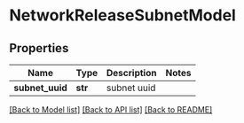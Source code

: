 # NetworkReleaseSubnetModel

## Properties
Name | Type | Description | Notes
------------ | ------------- | ------------- | -------------
**subnet_uuid** | **str** | subnet uuid | 

[[Back to Model list]](../README.md#documentation-for-models) [[Back to API list]](../README.md#documentation-for-api-endpoints) [[Back to README]](../README.md)


